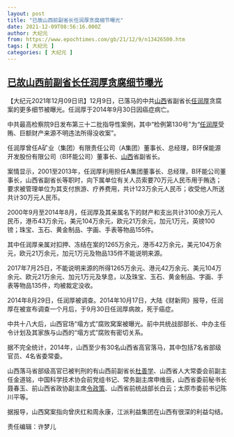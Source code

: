 ```yaml
---
layout: post
title: "已故山西前副省长任润厚贪腐细节曝光"
date: 2021-12-09T08:56:16.000Z
author: 大纪元
from: https://www.epochtimes.com/gb/21/12/9/n13426500.htm
tags: [ 大纪元 ]
categories: [ 大纪元 ]
---
```

<!--1639040176000-->
[已故山西前副省长任润厚贪腐细节曝光](https://www.epochtimes.com/gb/21/12/9/n13426500.htm)
------

<div>
<p>【大纪元2021年12月09日讯】12月9日，已落马的中共<a href="https://www.epochtimes.com/gb/tag/%E5%B1%B1%E8%A5%BF.html">山西</a>省副省长<a href="https://www.epochtimes.com/gb/tag/%E4%BB%BB%E6%B6%A6%E5%8E%9A.html">任润厚</a>贪腐案的更多细节被曝光。任润厚于2014年9月30日因癌症病亡。</p><p>中共最高检察院9日发布第三十二批指导性案例，其中“检例第130号”为“<a href="https://www.epochtimes.com/gb/tag/%E4%BB%BB%E6%B6%A6%E5%8E%9A.html">任润厚</a>受贿、巨额财产来源不明违法所得没收案”。</p><p>任润厚曾任A矿业（集团）有限责任公司（A集团）董事长、总经理，B环保能源开发股份有限公司（B环能公司）董事长、<a href="https://www.epochtimes.com/gb/tag/%E5%B1%B1%E8%A5%BF.html">山西</a>省副省长。</p><p>案情显示，2001至2013年，任润厚利用担任A集团董事长、总经理，B环能公司董事长，山西省副省长等职时，向下属单位有关人员索要70万元人民币用于贿选；要求被管理单位为其支付旅游、疗养费用，共计123万余元人民币；收受他人所送共计30万元人民币。</p><p>2000年9月至2014年8月，任润厚及其亲属名下的财产和支出共计3100余万元人民币，港币43万余元，美元104万余元，欧元21万余元，加元1万元，英镑100镑；珠宝、玉石、黄金制品、字画、手表等物品155件。</p><p>其中任润厚亲属对扣押、冻结在案的1265万余元，港币42万余元，美元104万余元，欧元21万余元，加元1万元及物品135件不能说明来源。</p><p>2017年7月25日，不能说明来源的所得1265万余元、港元42万余元、美元104万余元、欧元21万余元、加元1万元及孳息，以及珠宝、玉石、黄金制品、字画、手表等物品135件，均被裁定没收。</p><p>2014年8月29日，任润厚被调查。2014年10月17日，大陆《财新网》报导，任润厚在被宣布调查一个月后，于9月30日任润厚病故，死于癌症。</p><p>中共十八大后，山西官场“塌方式”腐败窝案被曝光。前中共统战部部长、中办主任令计划及其家族与山西的“塌方式”腐败有密切关系。</p><p>据不完全统计，2014年，山西至少有30名山西省高官落马，其中包括7名省部级官员、4名省委常委。</p><p>山西落马省部级高官已被判刑的有山西前副省长<a href="https://www.epochtimes.com/gb/tag/%E6%9D%9C%E5%96%84%E5%AD%A6.html">杜善学</a>、山西省人大常委会前副主任金道铭，中国科学技术协会前党组书记、常务副主席申维辰，山西省委前秘书长聂春玉、前山西省政协副主席<a href="https://www.epochtimes.com/gb/tag/%E4%BB%A4%E6%94%BF%E7%AD%96.html">令政策</a>、山西省前统战部长白云；太原市委前书记陈川平等。</p><p>据报导，山西窝案指向曾庆红和周永康，江派利益集团在山西有很深的利益勾结。</p><p>责任编辑：许梦儿</p>
</div>
